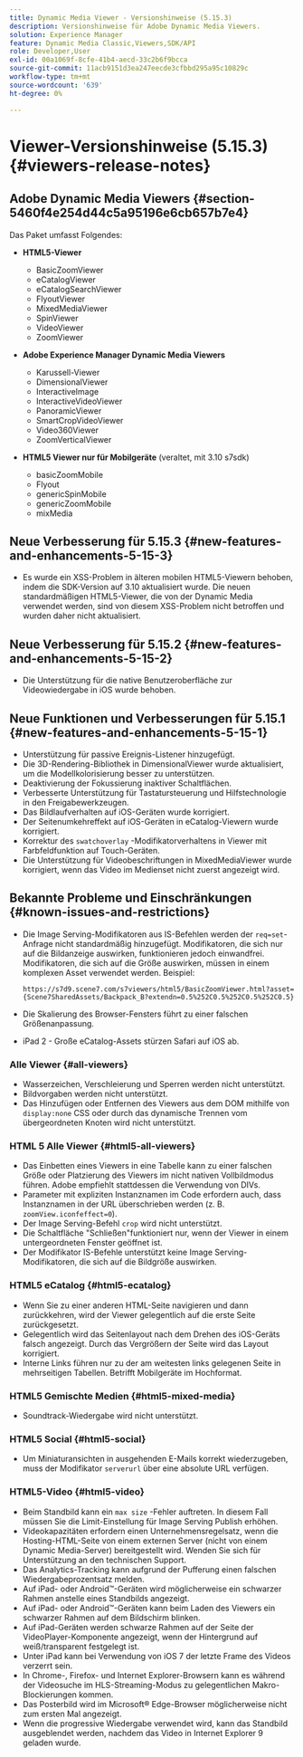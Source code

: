 ```yaml
---
title: Dynamic Media Viewer - Versionshinweise (5.15.3)
description: Versionshinweise für Adobe Dynamic Media Viewers.
solution: Experience Manager
feature: Dynamic Media Classic,Viewers,SDK/API
role: Developer,User
exl-id: 00a1069f-8cfe-41b4-aecd-33c2b6f9bcca
source-git-commit: 11acb9151d3ea247eecde3cfbbd295a95c10829c
workflow-type: tm+mt
source-wordcount: '639'
ht-degree: 0%

---
```


# Viewer-Versionshinweise (5.15.3){#viewers-release-notes}

<!-- Updated January 13, 2021 for the 5.15.3 release-->

## Adobe Dynamic Media Viewers {#section-5460f4e254d44c5a95196e6cb657b7e4}

Das Paket umfasst Folgendes:

* **HTML5-Viewer**

   * BasicZoomViewer
   * eCatalogViewer
   * eCatalogSearchViewer
   * FlyoutViewer
   * MixedMediaViewer
   * SpinViewer
   * VideoViewer
   * ZoomViewer

* **Adobe Experience Manager Dynamic Media Viewers**

   * Karussell-Viewer
   * DimensionalViewer
   * InteractiveImage
   * InteractiveVideoViewer
   * PanoramicViewer
   * SmartCropVideoViewer
   * Video360Viewer
   * ZoomVerticalViewer

* **HTML5 Viewer nur für Mobilgeräte** (veraltet, mit 3.10 s7sdk)

   * basicZoomMobile
   * Flyout
   * genericSpinMobile
   * genericZoomMobile
   * mixMedia

## Neue Verbesserung für 5.15.3 {#new-features-and-enhancements-5-15-3}

* Es wurde ein XSS-Problem in älteren mobilen HTML5-Viewern behoben, indem die SDK-Version auf 3.10 aktualisiert wurde. Die neuen standardmäßigen HTML5-Viewer, die von der Dynamic Media verwendet werden, sind von diesem XSS-Problem nicht betroffen und wurden daher nicht aktualisiert.

## Neue Verbesserung für 5.15.2 {#new-features-and-enhancements-5-15-2}

* Die Unterstützung für die native Benutzeroberfläche zur Videowiedergabe in iOS wurde behoben.

## Neue Funktionen und Verbesserungen für 5.15.1 {#new-features-and-enhancements-5-15-1}

* Unterstützung für passive Ereignis-Listener hinzugefügt.
* Die 3D-Rendering-Bibliothek in DimensionalViewer wurde aktualisiert, um die Modellkolorisierung besser zu unterstützen.
* Deaktivierung der Fokussierung inaktiver Schaltflächen.
* Verbesserte Unterstützung für Tastatursteuerung und Hilfstechnologie in den Freigabewerkzeugen.
* Das Bildlaufverhalten auf iOS-Geräten wurde korrigiert.
* Der Seitenumkehreffekt auf iOS-Geräten in eCatalog-Viewern wurde korrigiert.
* Korrektur des `swatchoverlay` -Modifikatorverhaltens in Viewer mit Farbfeldfunktion auf Touch-Geräten.
* Die Unterstützung für Videobeschriftungen in MixedMediaViewer wurde korrigiert, wenn das Video im Medienset nicht zuerst angezeigt wird.

## Bekannte Probleme und Einschränkungen {#known-issues-and-restrictions}

* Die Image Serving-Modifikatoren aus IS-Befehlen werden der `req=set`-Anfrage nicht standardmäßig hinzugefügt. Modifikatoren, die sich nur auf die Bildanzeige auswirken, funktionieren jedoch einwandfrei. Modifikatoren, die sich auf die Größe auswirken, müssen in einem komplexen Asset verwendet werden. Beispiel:

  `https://s7d9.scene7.com/s7viewers/html5/BasicZoomViewer.html?asset= {Scene7SharedAssets/Backpack_B?extendn=0.5%252C0.5%252C0.5%252C0.5}`

* Die Skalierung des Browser-Fensters führt zu einer falschen Größenanpassung.
* iPad 2 - Große eCatalog-Assets stürzen Safari auf iOS ab.

### Alle Viewer {#all-viewers}

* Wasserzeichen, Verschleierung und Sperren werden nicht unterstützt.
* Bildvorgaben werden nicht unterstützt.
* Das Hinzufügen oder Entfernen des Viewers aus dem DOM mithilfe von `display:none` CSS oder durch das dynamische Trennen vom übergeordneten Knoten wird nicht unterstützt.

### HTML 5 Alle Viewer {#html5-all-viewers}

* Das Einbetten eines Viewers in eine Tabelle kann zu einer falschen Größe oder Platzierung des Viewers im nicht nativen Vollbildmodus führen. Adobe empfiehlt stattdessen die Verwendung von DIVs.
* Parameter mit expliziten Instanznamen im Code erfordern auch, dass Instanznamen in der URL überschrieben werden (z. B. `zoomView.iconfeffect=0`).
* Der Image Serving-Befehl `crop` wird nicht unterstützt.
* Die Schaltfläche &quot;Schließen&quot;funktioniert nur, wenn der Viewer in einem untergeordneten Fenster geöffnet ist.
* Der Modifikator IS-Befehle unterstützt keine Image Serving-Modifikatoren, die sich auf die Bildgröße auswirken.

### HTML5 eCatalog {#html5-ecatalog}

* Wenn Sie zu einer anderen HTML-Seite navigieren und dann zurückkehren, wird der Viewer gelegentlich auf die erste Seite zurückgesetzt.
* Gelegentlich wird das Seitenlayout nach dem Drehen des iOS-Geräts falsch angezeigt. Durch das Vergrößern der Seite wird das Layout korrigiert.
* Interne Links führen nur zu der am weitesten links gelegenen Seite in mehrseitigen Tabellen. Betrifft Mobilgeräte im Hochformat.

### HTML5 Gemischte Medien {#html5-mixed-media}

* Soundtrack-Wiedergabe wird nicht unterstützt.

### HTML5 Social {#html5-social}

* Um Miniaturansichten in ausgehenden E-Mails korrekt wiederzugeben, muss der Modifikator `serverurl` über eine absolute URL verfügen.

### HTML5-Video {#html5-video}

* Beim Standbild kann ein `max size` -Fehler auftreten. In diesem Fall müssen Sie die Limit-Einstellung für Image Serving Publish erhöhen.
* Videokapazitäten erfordern einen Unternehmensregelsatz, wenn die Hosting-HTML-Seite von einem externen Server (nicht von einem Dynamic Media-Server) bereitgestellt wird. Wenden Sie sich für Unterstützung an den technischen Support.
* Das Analytics-Tracking kann aufgrund der Pufferung einen falschen Wiedergabeprozentsatz melden.
* Auf iPad- oder Android™-Geräten wird möglicherweise ein schwarzer Rahmen anstelle eines Standbilds angezeigt.
* Auf iPad- oder Android™-Geräten kann beim Laden des Viewers ein schwarzer Rahmen auf dem Bildschirm blinken.
* Auf iPad-Geräten werden schwarze Rahmen auf der Seite der VideoPlayer-Komponente angezeigt, wenn der Hintergrund auf weiß/transparent festgelegt ist.
* Unter iPad kann bei Verwendung von iOS 7 der letzte Frame des Videos verzerrt sein.
* In Chrome-, Firefox- und Internet Explorer-Browsern kann es während der Videosuche im HLS-Streaming-Modus zu gelegentlichen Makro-Blockierungen kommen.
* Das Posterbild wird im Microsoft® Edge-Browser möglicherweise nicht zum ersten Mal angezeigt.
* Wenn die progressive Wiedergabe verwendet wird, kann das Standbild ausgeblendet werden, nachdem das Video in Internet Explorer 9 geladen wurde.
